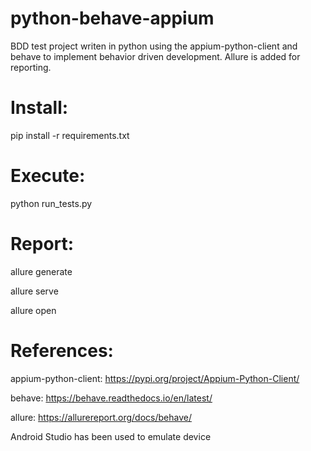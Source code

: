 # python-behave-appium
BDD test project writen in python using the appium-python-client and behave to implement behavior driven development.
Allure is added for reporting.

# Install:

pip install -r requirements.txt

# Execute:

python run_tests.py

# Report:

allure generate

allure serve

allure open

# References:
appium-python-client: https://pypi.org/project/Appium-Python-Client/

behave: https://behave.readthedocs.io/en/latest/

allure: https://allurereport.org/docs/behave/

Android Studio has been used to emulate device
